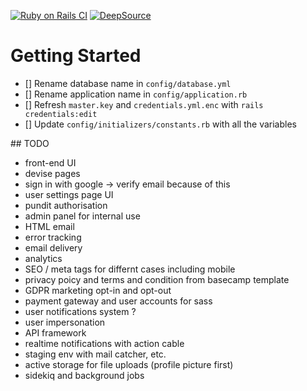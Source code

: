 [![Ruby on Rails CI](https://github.com/IdentitySquare/ProGPT/actions/workflows/rubyonrails.yml/badge.svg)](https://github.com/IdentitySquare/ProGPT/actions/workflows/rubyonrails.yml)
[![DeepSource](https://app.deepsource.com/gh/danielpaul/rails-starter.svg/?label=active+issues&show_trend=true&token=EPgQdBy2pEYTcBb-PA1yZnFc)](https://app.deepsource.com/gh/danielpaul/rails-starter/?ref=repository-badge)

# Getting Started

- [] Rename database name in `config/database.yml`
- [] Rename application name in `config/application.rb`
- [] Refresh `master.key` and `credentials.yml.enc` with `rails credentials:edit`
- [] Update `config/initializers/constants.rb` with all the variables

## TODO

- front-end UI
- devise pages
- sign in with google -> verify email because of this
- user settings page UI
- pundit authorisation
- admin panel for internal use
- HTML email
- error tracking
- email delivery
- analytics
- SEO / meta tags for differnt cases including mobile
- privacy poicy and terms and condition from basecamp template
- GDPR marketing opt-in and opt-out
- payment gateway and user accounts for sass
- user notifications system ?
- user impersonation
- API framework
- realtime notifications with action cable
- staging env with mail catcher, etc.
- active storage for file uploads (profile picture first)
- sidekiq and background jobs 
